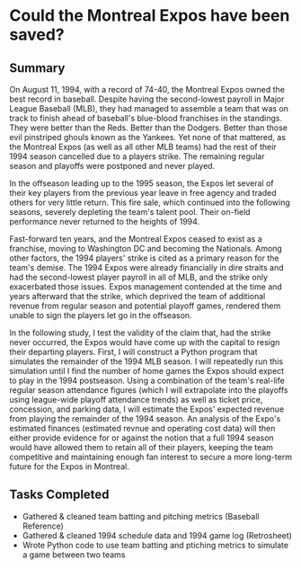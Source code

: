 # Could the Montreal Expos have been saved?

## Summary

On August 11, 1994, with a record of 74-40, the Montreal Expos owned the best record in baseball. Despite having the 
second-lowest payroll in Major League Baseball (MLB), they had managed to assemble a team that was on track to finish 
ahead of baseball's blue-blood franchises in the standings. They were better than the Reds. Better than the Dodgers. 
Better than those evil pinstriped ghouls known as the Yankees. Yet none of that mattered, as the Montreal Expos (as well as all other 
MLB teams) had the rest of their 1994 season cancelled due to a players strike. The remaining regular season and playoffs 
were postponed and never played. 

In the offseason leading up to the 1995 season, the Expos let several of their key players from the previous year leave 
in free agency and traded others for very little return. This fire sale, which continued into the following seasons, 
severely depleting the team's talent pool. Their on-field performance never returned to the heights of 1994.

Fast-forward ten years, and the Montreal Expos ceased to exist as a franchise, moving to Washington DC and becoming 
the Nationals. Among other factors, the 1994 players' strike is cited as a primary reason for the team's demise. The 
1994 Expos were already financially in dire straits and had the second-lowest player payroll in all of MLB, and the strike 
only exacerbated those issues. Expos management contended at the time and years afterward that the strike, which deprived the 
team of additional revenue from regular season and potential playoff games, rendered them unable to sign the players 
let go in the offseason. 

In the following study, I test the validity of the claim that, had the strike never occurred, the Expos would have come up 
with the capital to resign their departing players. First, I will construct a Python program that simulates the remainder of 
the 1994 MLB season. I will repeatedly run this simulation until I find the number of home games the Expos should expect to play 
in the 1994 postseason. Using a combination of the team's real-life regular season attendance figures (which I will extrapolate 
into the playoffs using league-wide playoff attendance trends) as well as ticket price, concession, and parking data, I will 
estimate the Expos' expected revenue from playing the remainder of the 1994 season. An analysis of the Expo's estimated finances 
(estimated revnue and operating cost data) will then either provide evidence for or against the notion that a full 1994 season 
would have allowed them to retain all of their players, keeping the team competitive and maintaining enough fan interest to 
secure a more long-term future for the Expos in Montreal.

## Tasks Completed
- Gathered & cleaned team batting and pitching metrics (Baseball Reference)
- Gathered & cleaned 1994 schedule data and 1994 game log (Retrosheet)
- Wrote Python code to use team batting and ptiching metrics to simulate a game between two teams
